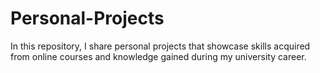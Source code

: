 # Personal-Projects
In this repository, I share personal projects that showcase skills acquired from online courses and knowledge gained during my university career.

